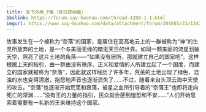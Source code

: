 ```yaml
---
title: 圣书外典_P篇（普拉提纳篇）
bbslink: https://forum.say-huahuo.com/thread-4208-1-1.html
imgurl: https://www.say-huahuo.com/data/attachment/forum/201603/23/124233sz3x9w6x99xm8x23.jpg
---
```


故事发生在一个被称为“奈落”的国家，是居住在高高地云上的一群被称为“神”的生灵所放弃的土地，是一个与美丽无缘的暗无天日的世界。如同一颗美丽的流星划破天空，照亮了这片土地的角落——“如果没有居所，那就建立自己的国家吧”。这样根据上天的指引，由一群由没有秩序、正义和爱情的人所建立起了一个国度，而建立的国家就被称为“奈落”，因此就这样经历了许多年，荒芜的土地出现了绿色，混浊的水也变得清澈，抱怨地声音也逐渐消失了……不过，随着来自头顶云海中天使的攻击，“奈落”也逐渐开始荒芜和衰落，被星之血所引导着的“奈落王”也即将走向死亡的深渊……“没有王的力量的指引，民众就会感到惶恐和不安……”人们开始思索着需要有一名新的王来维持这个国家。<!--more-->

